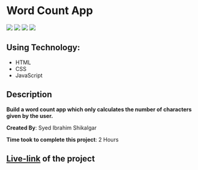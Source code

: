 # Word Count App

![](https://img.shields.io/badge/-HTML-orange)
![](https://img.shields.io/badge/-CSS-green)
![](https://img.shields.io/badge/-JAVASCRIPT-yellowgreen)
![](https://img.shields.io/badge/-NETLIFY-yellow)

## Using Technology:

- HTML
- CSS
- JavaScript

## Description

**Build a word count app which only calculates the number of characters given by the user.**

**Created By**: Syed Ibrahim Shikalgar

**Time took to complete this project**: 2 Hours

## [**Live-link**]() of the project
